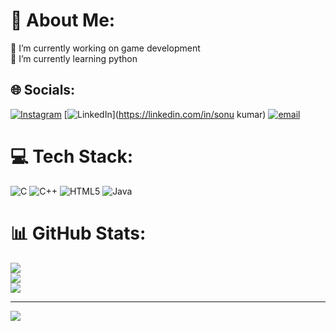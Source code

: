 # 💫 About Me:
🔭 I’m currently working on game development<br>🌱 I’m currently learning python


## 🌐 Socials:
[![Instagram](https://img.shields.io/badge/Instagram-%23E4405F.svg?logo=Instagram&logoColor=white)](https://instagram.com/s.o.n.u.26) [![LinkedIn](https://img.shields.io/badge/LinkedIn-%230077B5.svg?logo=linkedin&logoColor=white)](https://linkedin.com/in/sonu kumar) [![email](https://img.shields.io/badge/Email-D14836?logo=gmail&logoColor=white)](mailto:sonukumarskhb@gmail.com) 

# 💻 Tech Stack:
![C](https://img.shields.io/badge/c-%2300599C.svg?style=for-the-badge&logo=c&logoColor=white) ![C++](https://img.shields.io/badge/c++-%2300599C.svg?style=for-the-badge&logo=c%2B%2B&logoColor=white) ![HTML5](https://img.shields.io/badge/html5-%23E34F26.svg?style=for-the-badge&logo=html5&logoColor=white) ![Java](https://img.shields.io/badge/java-%23ED8B00.svg?style=for-the-badge&logo=openjdk&logoColor=white)
# 📊 GitHub Stats:
![](https://github-readme-stats.vercel.app/api?username=sonu-09&theme=dark&hide_border=false&include_all_commits=false&count_private=false)<br/>
![](https://github-readme-streak-stats.herokuapp.com/?user=sonu-09&theme=dark&hide_border=false)<br/>
![](https://github-readme-stats.vercel.app/api/top-langs/?username=sonu-09&theme=dark&hide_border=false&include_all_commits=false&count_private=false&layout=compact)

---
[![](https://visitcount.itsvg.in/api?id=sonu-09&icon=0&color=0)](https://visitcount.itsvg.in)

